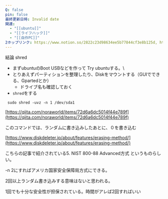 ```yaml
---
Q: false
pin: false
最終更新日時: Invalid date
関連:
  - "[[ubuntu]]"
  - "[[ライフハック]]"
  - "[[自作PC]]"
2ホップリンク: https://www.notion.so/2822c23d98634ee5b77844cf3e8b125d, https://www.notion.so/2ada653c5a1a418cb38fe4229087dfe4, https://www.notion.so/7497737199d94b8d81c57d0eb4698245, https://www.notion.so/7ce14d3a6bc0447faa71bc56b605aebc, https://www.notion.so/f3dc85f976e640ceaf469d105f4bc988, https://www.notion.so/f4d26d3c521b4fb5999d72f3c2601026,https://www.notion.so/e8117dcb16e640d0a09fd408b0162a1d, https://www.notion.so/f3dc85f976e640ceaf469d105f4bc988,https://www.notion.so/10e1121f1cf680c4a8c5cecac6b48a9d, https://www.notion.so/1101121f1cf68073bfa9ec3235c06f61, https://www.notion.so/1101121f1cf680828c80e49572807ac8, https://www.notion.so/1141121f1cf68077ba36e8a857265fb0, https://www.notion.so/1191121f1cf68093a976e5387333ca4a, https://www.notion.so/11c1121f1cf68090b0a6fd9ac7c31c0a, https://www.notion.so/11e1121f1cf68051853decacc2ae16ff, https://www.notion.so/11e1121f1cf680aaa1defdc034df3369, https://www.notion.so/1201121f1cf68035a870db26fd6eed98, https://www.notion.so/1211121f1cf6802386d1fdf5fe0b03f4, https://www.notion.so/526abee8ef61413abf3cc752e7f9770f, https://www.notion.so/f3dc85f976e640ceaf469d105f4bc988
---
```

  

  

  

結論 shred

- まずubuntuのBoot USBなどを作って Try ubuntuする。\
- とりあえずパーティションを整理したり、Diskをマウントする（GUIでできる、Gpartedとか）
    - ドライブ名も確認しておく
- `shred`をする

```Shell
 sudo shred -uvz -n 1 /dev/sda1
```

  

  

  

[https://qiita.com/noraworld/items/72d6a6dc5014f44e789f](https://qiita.com/noraworld/items/72d6a6dc5014f44e789f)

このコマンドでは、ランダムに書き込みしたあとに、０を書き込む

[https://www.diskdeleter.jp/about/features/erasing-method/](https://www.diskdeleter.jp/about/features/erasing-method/)

こちらの記事で紹介されている5. NIST 800-88 Advanced方式 というものらしい。

-n 2にすればアメリカ国家安全保障局方式にできる。

2回以上ランダム書き込みする意味はないと思われる。

1回でも十分な安全性が担保されている。時間がアレば2回すればいい